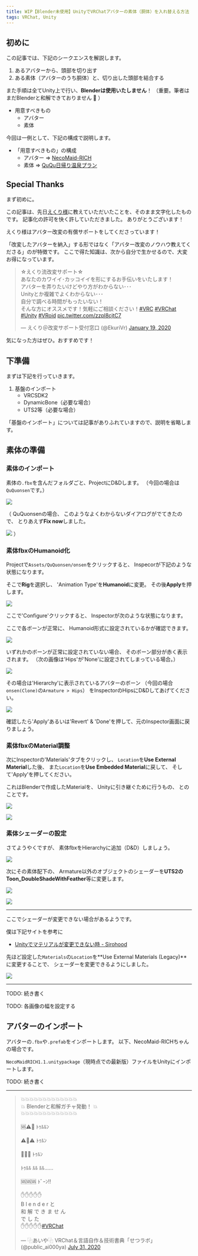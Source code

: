 ```yaml
---
title: WIP【Blender未使用】UnityでVRChatアバターの素体（胴体）を入れ替える方法
tags: VRChat, Unity
---
```


## 初めに

この記事では、下記のシークエンスを解説します。

1. あるアバターから、頭部を切り出す
1. ある素体（アバターのうち胴体）と、切り出した頭部を結合する

また手順は全てUnity上で行い、**Blenderは使用いたしません**！
（重要。筆者はまだBlenderと和解できておりません 🤔 ）

- 用意すべきもの
    - アバター
    - 素体

今回は一例として、下記の構成で説明します。

- 「用意すべきもの」の構成
    - アバター => [NecoMaid-RICH](https://booth.pm/ja/items/2147191)
    - 素体 => [QuQu日帰り温泉プラン](https://booth.pm/ja/items/2259630)

## Special Thanks

まず初めに。

この記事は、先日[えくり様](https://twitter.com/EkuriVr)に教えていただいたことを、そのまま文字化したものです。
記事化の許可を快く許していただきました。
ありがとうございます！

えくり様はアバター改変の有償サポートをしてくださっています！

「改変したアバターを納入」する形ではなく「アバター改変のノウハウ教えてくださる」のが特徴です。
ここで得た知識は、次から自分で生かせるので、大変お得になっています。

<blockquote class="twitter-tweet"><p lang="ja" dir="ltr">☆えくり流改変サポート☆<br>あなたのカワイイ･カッコイイを形にするお手伝いをいたします！<br>アバターを弄りたいけどやり方がわからない･･･<br>Unityとか複雑でよくわからない･･･<br>自分で調べる時間がもったいない！<br>そんな方にオススメです！気軽にご相談ください！<a href="https://twitter.com/hashtag/VRC?src=hash&amp;ref_src=twsrc%5Etfw">#VRC</a> <a href="https://twitter.com/hashtag/VRChat?src=hash&amp;ref_src=twsrc%5Etfw">#VRChat</a> <a href="https://twitter.com/hashtag/Unity?src=hash&amp;ref_src=twsrc%5Etfw">#Unity</a> <a href="https://twitter.com/hashtag/VRoid?src=hash&amp;ref_src=twsrc%5Etfw">#VRoid</a> <a href="https://t.co/zzpl8cjtC7">pic.twitter.com/zzpl8cjtC7</a></p>&mdash; えくり＠改変サポート受付窓口 (@EkuriVr) <a href="https://twitter.com/EkuriVr/status/1218919490781450241?ref_src=twsrc%5Etfw">January 19, 2020</a></blockquote> <script async src="https://platform.twitter.com/widgets.js" charset="utf-8"></script>

気になった方はぜひ。おすすめです！

## 下準備

まずは下記を行っていきます。

1. 基盤のインポート
    - VRCSDK2
    - DynamicBone（必要な場合）
    - UTS2等（必要な場合）

「基盤のインポート」については記事がありふれていますので、説明を省略します。

## 素体の準備
### 素体のインポート

素体の`.fbx`を含んだフォルダごと、ProjectにD&Dします。
（今回の場合は`QuQuonsen`です。）

![](./2020-08-02-without-blender-composing-avatar-head-and-nbody/1.PNG)

（
QuQuonsenの場合、
このようなよくわからないダイアログがでてきたので、
とりあえず**Fix now**しました。

![](./2020-08-02-without-blender-composing-avatar-head-and-nbody/2.PNG)
）

### 素体fbxのHumanoid化

Projectで`Assets/QuQuonsen/onsen`をクリックすると、
Inspecorが下記のような状態になります。

そこで**Rig**を選択し、
'Animation Type'を**Humanoid**に変更。
その後**Apply**を押します。

![](./2020-08-02-without-blender-composing-avatar-head-and-nbody/3.PNG)

ここで'Configure'クリックすると、
Inspectorが次のような状態になります。

ここで各ボーンが正常に、
Humanoid形式に設定されているかが確認できます。

![](./2020-08-02-without-blender-composing-avatar-head-and-nbody/4.PNG)

いずれかのボーンが正常に設定されていない場合、
そのボーン部分が赤く表示されます。
（次の画像は'Hips'が'None'に設定されてしまっている場合。）

![](./2020-08-02-without-blender-composing-avatar-head-and-nbody/5.PNG)

その場合は'Hierarchy'に表示されているアバターのボーン
（今回の場合`onsen(Clone)`の`Armature > Hips`）
をInspectorのHipsにD&Dしてあげてください。

![](./2020-08-02-without-blender-composing-avatar-head-and-nbody/6.PNG)

確認したら'Apply'あるいは'Revert' & 'Done'を押して、元のInspector画面に戻りましょう。

### 素体fbxのMaterial調整

次にInspectorの'Materials'タブをクリックし、
`Location`を**Use External Material**した後、
また`Location`を**Use Embedded Material**に戻して、
そして'Apply'を押してください。

これはBlenderで作成したMaterialを、
Unityに引き継ぐために行うもの、
とのことです。

![](./2020-08-02-without-blender-composing-avatar-head-and-nbody/7.PNG)

![](./2020-08-02-without-blender-composing-avatar-head-and-nbody/8.PNG)

### 素体シェーダーの設定

さてようやくですが、
素体fbxをHierarchyに追加（D&D）しましょう。

![](./2020-08-02-without-blender-composing-avatar-head-and-nbody/9.PNG)

次にその素体配下の、
Armature以外のオブジェクトのシェーダーを**UTS2のToon_DoubleShadeWithFeather**等に変更します。

![](./2020-08-02-without-blender-composing-avatar-head-and-nbody/10.PNG)

![](./2020-08-02-without-blender-composing-avatar-head-and-nbody/12.PNG)

- - -

ここでシェーダーが変更できない場合があるようです。

僕は下記サイトを参考に

- [Unityでマテリアルが変更できない時 - Sirohood](https://sirohood.exp.jp/20190219-1973/)

先ほど設定した`Materials`の`Location`を**Use External Materials (Legacy)**に変更することで、
シェーダーを変更できるようにしました。

![](./2020-08-02-without-blender-composing-avatar-head-and-nbody/11.PNG)

- - -


TODO: 続き書く

TODO: 各画像の幅を設定する

## アバターのインポート

アバターの`.fbx`や`.prefab`をインポートします。
以下、NecoMaid-RICHちゃんの場合です。

`NecoMaidRICH1.1.unitypackage`（現時点での最新版）ファイルをUnityにインポートします。

TODO: 続き書く



- - - - -

<blockquote class="twitter-tweet"><p lang="ja" dir="ltr">💥💥💥💥💥💥💥💥💥💥💥💥💥<br>💥 Blenderと和解ガチャ発動！ 💥<br>💥💥💥💥💥💥💥💥💥💥💥💥💥<br><br>🆘⚠️💞 ﾄｩﾙﾙﾝ<br><br>⚠️💞⚠️ ﾄｩﾙﾝ<br><br>💞💞🆘 ﾄｩﾙﾝ<br><br>ﾄｩﾙﾙ ﾙﾙ ﾙﾙ……<br><br>🆘🆘🆘 ﾄﾞｰﾝ!!<br><br>✋✋✋✋✋<br>B l e n d e r と<br>和 解 で き ま せ ん<br>で し た<br>✋✋✋✋✋<a href="https://twitter.com/hashtag/VRChat?src=hash&amp;ref_src=twsrc%5Etfw">#VRChat</a></p>&mdash; ⿻あいや⿻ VRChat＆言語自作＆技術書典「せつラボ」 (@public_ai000ya) <a href="https://twitter.com/public_ai000ya/status/1289179437150244870?ref_src=twsrc%5Etfw">July 31, 2020</a></blockquote> <script async src="https://platform.twitter.com/widgets.js" charset="utf-8"></script>
